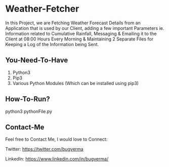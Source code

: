 # Weather-Fetcher
In this Project, we are Fetching Weather Forecast Details from an Application that is used by our Client, adding a few important Parameters ie. Information related to Cumulative Rainfall, Messaging &amp; Emailing it to the Client at 08:00 Hours Every Morning &amp; Maintaining 2 Separate Files for Keeping a Log of the Information being Sent.

## You-Need-To-Have
1. Python3
2. Pip3
3. Various Python Modules (Which can be installed using pip3)

## How-To-Run?
python3 pythonFile.py

## Contact-Me
Feel free to Contact Me, I would love to Connect:

Twitter: https://twitter.com/bugverma

LinkedIn: https://www.linkedin.com/in/bugverma/
